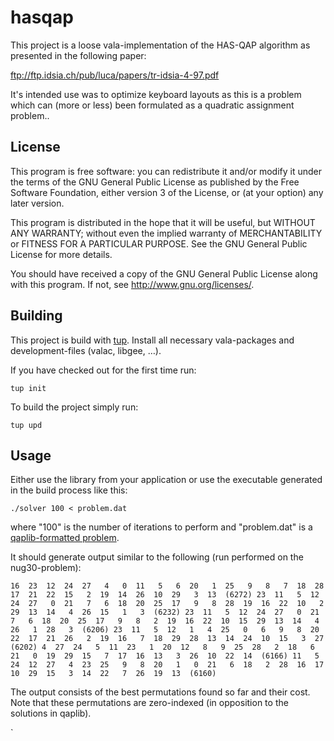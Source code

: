 hasqap
======

This project is a loose vala-implementation of the HAS-QAP algorithm as presented in the following paper:

<ftp://ftp.idsia.ch/pub/luca/papers/tr-idsia-4-97.pdf>

It's intended use was to optimize keyboard layouts as this is a problem which can (more or less) been formulated as a quadratic assignment problem..


License
-------

This program is free software: you can redistribute it and/or modify
it under the terms of the GNU General Public License as published by
the Free Software Foundation, either version 3 of the License, or
(at your option) any later version.

This program is distributed in the hope that it will be useful,
but WITHOUT ANY WARRANTY; without even the implied warranty of
MERCHANTABILITY or FITNESS FOR A PARTICULAR PURPOSE.  See the
GNU General Public License for more details.

You should have received a copy of the GNU General Public License
along with this program.  If not, see <http://www.gnu.org/licenses/>.


Building
--------

This project is build with [tup](http://gittup.org/tup/). Install all necessary vala-packages and development-files (valac, libgee, …).

If you have checked out for the first time run:

`tup init`

To build the project simply run:

`tup upd`


Usage
-----

Either use the library from your application or use the executable generated in the build process like this:

`./solver 100 < problem.dat`

where "100" is the number of iterations to perform and "problem.dat" is a [qaplib-formatted problem](http://www.opt.math.tu-graz.ac.at/qaplib/inst.html).

It should generate output similar to the following (run performed on the nug30-problem):

`
 16  23  12  24  27   4   0  11   5   6  20   1  25   9   8   7  18  28  17  21  22  15   2  19  14  26  10  29   3  13  (6272)
 23  11   5  12  24  27   0  21   7   6  18  20  25  17   9   8  28  19  16  22  10   2  29  13  14   4  26  15   1   3  (6232)
 23  11   5  12  24  27   0  21   7   6  18  20  25  17   9   8   2  19  16  22  10  15  29  13  14   4  26   1  28   3  (6206)
 23  11   5  12   1   4  25   0   6   9   8  20  22  17  21  26   2  19  16   7  18  29  28  13  14  24  10  15   3  27  (6202)
  4  27  24   5  11  23   1  20  12   8   9  25  28   2  18   6  21   0  19  29  15   7  17  16  13   3  26  10  22  14  (6166)
 11   5  24  12  27   4  23  25   9   8  20   1   0  21   6  18   2  28  16  17  10  29  15   3  14  22   7  26  19  13  (6160)
`

The output consists of the best permutations found so far and their cost. Note that these permutations are zero-indexed (in opposition to the solutions in qaplib).



`


